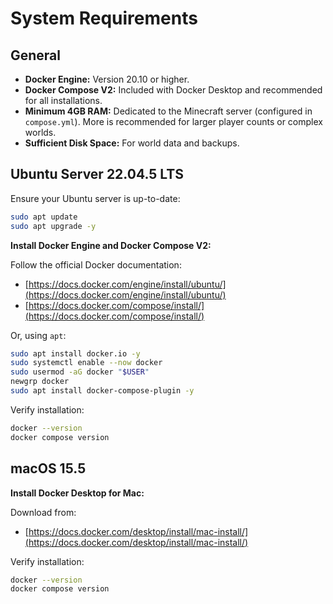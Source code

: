 # System Requirements

## General

* **Docker Engine:** Version 20.10 or higher.
* **Docker Compose V2:** Included with Docker Desktop and recommended for all installations.
* **Minimum 4GB RAM:** Dedicated to the Minecraft server (configured in `compose.yml`). More is recommended for larger player counts or complex worlds.
* **Sufficient Disk Space:** For world data and backups.

## Ubuntu Server 22.04.5 LTS

Ensure your Ubuntu server is up-to-date:

```bash
sudo apt update
sudo apt upgrade -y
````

**Install Docker Engine and Docker Compose V2:**

Follow the official Docker documentation:

* [https://docs.docker.com/engine/install/ubuntu/](https://docs.docker.com/engine/install/ubuntu/)
* [https://docs.docker.com/compose/install/](https://docs.docker.com/compose/install/)

Or, using `apt`:

```bash
sudo apt install docker.io -y
sudo systemctl enable --now docker
sudo usermod -aG docker "$USER"
newgrp docker
sudo apt install docker-compose-plugin -y
```

Verify installation:

```bash
docker --version
docker compose version
```

## macOS 15.5

**Install Docker Desktop for Mac:**

Download from:

* [https://docs.docker.com/desktop/install/mac-install/](https://docs.docker.com/desktop/install/mac-install/)

Verify installation:

```bash
docker --version
docker compose version
```
